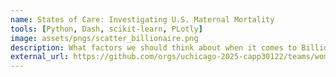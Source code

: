 ```yaml
---
name: States of Care: Investigating U.S. Maternal Mortality
tools: [Python, Dash, scikit-learn, PLotly]
image: assets/pngs/scatter_billionaire.png
description: What factors we should think about when it comes to Billionaires?
external_url: https://github.com/orgs/uchicago-2025-capp30122/teams/women-in-stem
---
```



